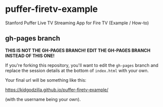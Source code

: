 # puffer-firetv-example
Stanford Puffer Live TV Streaming App for Fire TV (Example / How-to)

## gh-pages branch

**THIS IS NOT THE GH-PAGES BRANCH! EDIT THE GH-PAGES BRANCH INSTEAD OF THIS ONE!**

If you're forking this repository, you'll want to edit the `gh-pages` branch and replace the session details at the bottom of `index.html` with your own.

Your final url will be something like this:

https://kidgodzilla.github.io/puffer-firetv-example/

(with the username being your own).
